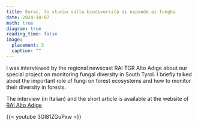 ```yaml
---
title: Eurac, lo studio sulla biodiversità si espande ai funghi
date: 2024-10-07
math: true
diagram: true
reading_time: false  
image:
  placement: 3
  caption: ""
---
```


I was interviewed by the regional newscast RAI TGR Alto Adige about our special project on monitoring fungal diversity in South Tyrol. I briefly talked about the important role of fungi on forest ecosystems and how to monitor their diversity in forests. 

The interview (in Italian) and the short article is available at the website of [RAI Alto Adige](https://www.rainews.it/tgr/bolzano/video/2024/10/eurac-studio-biodiversita-funghi-14734f1b-749e-44a9-81e6-9186ecaaad86.html)

{{< youtube 3Gl81ZGuPxw >}}  


